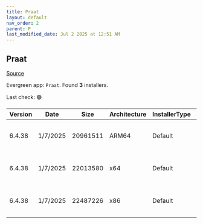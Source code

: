 ```yaml
---
title: Praat
layout: default
nav_order: 2
parent: P
last_modified_date: Jul 2 2025 at 12:51 AM
---
```


## Praat

[Source](https://www.fon.hum.uva.nl/praat/)

Evergreen app: `Praat`. Found **3** installers.

Last check: 🟢

| Version | Date     | Size     | Architecture | InstallerType | Type | URI                                                                                                                                                                      |
| ------- | -------- | -------- | ------------ | ------------- | ---- | ------------------------------------------------------------------------------------------------------------------------------------------------------------------------ |
| 6.4.38  | 1/7/2025 | 20961511 | ARM64        | Default       | zip  | [https://github.com/praat/praat/releases/download/v6.4.38/praat6438_win-arm64.zip](https://github.com/praat/praat/releases/download/v6.4.38/praat6438_win-arm64.zip)     |
| 6.4.38  | 1/7/2025 | 22013580 | x64          | Default       | zip  | [https://github.com/praat/praat/releases/download/v6.4.38/praat6438_win-intel64.zip](https://github.com/praat/praat/releases/download/v6.4.38/praat6438_win-intel64.zip) |
| 6.4.38  | 1/7/2025 | 22487226 | x86          | Default       | zip  | [https://github.com/praat/praat/releases/download/v6.4.38/praat6438_win-intel32.zip](https://github.com/praat/praat/releases/download/v6.4.38/praat6438_win-intel32.zip) |

